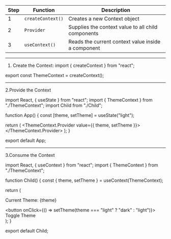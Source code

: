 

| Step | Function          | Description                                        |
| ---- | ----------------- | -------------------------------------------------- |
| 1    | `createContext()` | Creates a new Context object                       |
| 2    | `Provider`        | Supplies the context value to all child components |
| 3    | `useContext()`    | Reads the current context value inside a component |


----------------------------------------------------------
1. Create the Context:
import { createContext } from "react";

export const ThemeContext = createContext();



----------------------------------------------------------
2.Provide the Context

import React, { useState } from "react";
import { ThemeContext } from "./ThemeContext";
import Child from "./Child";

function App() {
  const [theme, setTheme] = useState("light");

  return (
    <ThemeContext.Provider value={{ theme, setTheme }}>
      <Child />
    </ThemeContext.Provider>
  );
}

export default App;



----------------------------------------------------------
3.Consume the Context

import React, { useContext } from "react";
import { ThemeContext } from "./ThemeContext";

function Child() {
  const { theme, setTheme } = useContext(ThemeContext);

  return (
    <div>
      <p>Current Theme: {theme}</p>
      <button onClick={() => setTheme(theme === "light" ? "dark" : "light")}>
        Toggle Theme
      </button>
    </div>
  );
}

export default Child;




